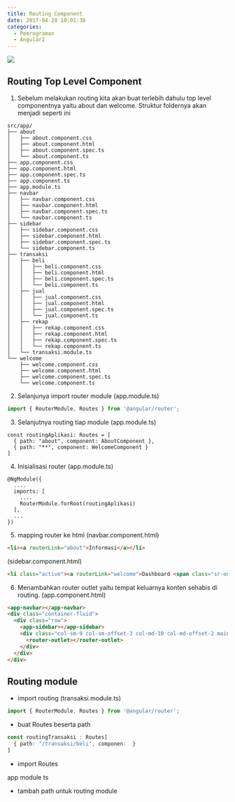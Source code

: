```yaml
---
title: Routing Component
date: 2017-04-28 10:01:38
categories:
  - Pemrograman
  - Angular2
---
```

![](/images/angular2.png)
## Routing Top Level Component
1. Sebelum melakukan routing kita akan buat terlebih dahulu top level componentnya yaitu about dan welcome. Struktur foldernya akan menjadi seperti ini
```
src/app/
├── about
│   ├── about.component.css
│   ├── about.component.html
│   ├── about.component.spec.ts
│   └── about.component.ts
├── app.component.css
├── app.component.html
├── app.component.spec.ts
├── app.component.ts
├── app.module.ts
├── navbar
│   ├── navbar.component.css
│   ├── navbar.component.html
│   ├── navbar.component.spec.ts
│   └── navbar.component.ts
├── sidebar
│   ├── sidebar.component.css
│   ├── sidebar.component.html
│   ├── sidebar.component.spec.ts
│   └── sidebar.component.ts
├── transaksi
│   ├── beli
│   │   ├── beli.component.css
│   │   ├── beli.component.html
│   │   ├── beli.component.spec.ts
│   │   └── beli.component.ts
│   ├── jual
│   │   ├── jual.component.css
│   │   ├── jual.component.html
│   │   ├── jual.component.spec.ts
│   │   └── jual.component.ts
│   ├── rekap
│   │   ├── rekap.component.css
│   │   ├── rekap.component.html
│   │   ├── rekap.component.spec.ts
│   │   └── rekap.component.ts
│   └── transaksi.module.ts
└── welcome
    ├── welcome.component.css
    ├── welcome.component.html
    ├── welcome.component.spec.ts
    └── welcome.component.ts
```

2. Selanjunya import router module (app.module.ts)
```ts
import { RouterModule, Routes } from '@angular/router';
```

3. Selanjutnya routing tiap module (app.module.ts)
```
const routingAplikasi: Routes = [
  { path: "about", component: AboutComponent },
  { path: "**", component: WelcomeComponent }
]
```
4. Inisialisasi router (app.module.ts)
```
@NgModule({
  ....
  imports: [
    ....
    RouterModule.forRoot(routingAplikasi)
  ],
  ...
})
```
5. mapping router ke html
(navbar.component.html)
```html
<li><a routerLink="about">Informasi</a></li>
```
(sidebar.component.html)
```html
<li class="active"><a routerLink="welcome">Dashboard <span class="sr-only">(current)</span></a></li>
```
6. Menambahkan router outlet yaitu tempat keluarnya konten sehabis di routing.
(app.component.html)
```html
<app-navbar></app-navbar>
<div class="container-fluid">
  <div class="row">
    <app-sidebar></app-sidebar>
    <div class="col-sm-9 col-sm-offset-3 col-md-10 col-md-offset-2 main">
      <router-outlet></router-outlet>
    </div>
  </div>
</div>
```


## Routing module

- import routing (transaksi.module.ts)
```ts
import { RouterModule, Routes } from '@angular/router';
```
- buat Routes beserta path
```ts
const routingTransaksi : Routes[
  { path: "/transaksi/beli", componen:  }
]
```
- import Routes

app module ts
- tambah path untuk routing module

